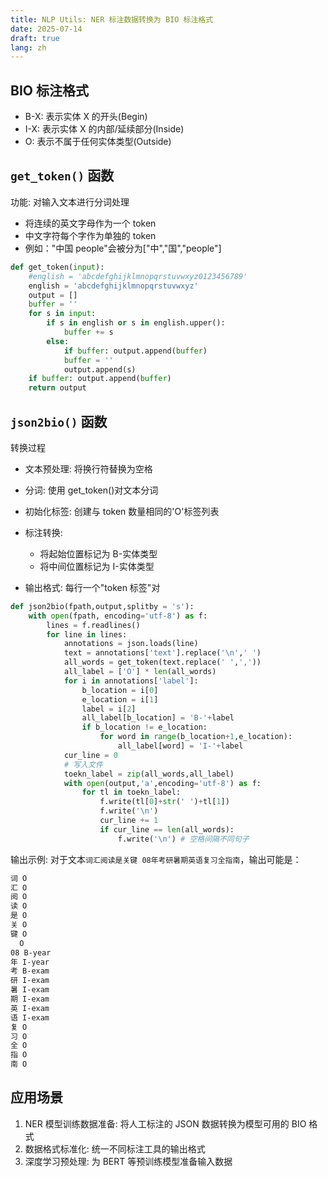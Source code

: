 ```yaml
---
title: NLP Utils: NER 标注数据转换为 BIO 标注格式
date: 2025-07-14
draft: true
lang: zh
---
```


## BIO 标注格式

- B-X: 表示实体 X 的开头(Begin)
- I-X: 表示实体 X 的内部/延续部分(Inside)
- O: 表示不属于任何实体类型(Outside)

## `get_token()` 函数

功能: 对输入文本进行分词处理

- 将连续的英文字母作为一个 token
- 中文字符每个字作为单独的 token
- 例如："中国 people"会被分为["中","国","people"]

```python
def get_token(input):
    #english = 'abcdefghijklmnopqrstuvwxyz0123456789'
    english = 'abcdefghijklmnopqrstuvwxyz'
    output = []
    buffer = ''
    for s in input:
        if s in english or s in english.upper():
            buffer += s
        else:
            if buffer: output.append(buffer)
            buffer = ''
            output.append(s)
    if buffer: output.append(buffer)
    return output
```

## `json2bio()` 函数

转换过程

- 文本预处理: 将换行符替换为空格
- 分词: 使用 get_token()对文本分词
- 初始化标签: 创建与 token 数量相同的'O'标签列表
- 标注转换:

  - 将起始位置标记为 B-实体类型
  - 将中间位置标记为 I-实体类型

- 输出格式: 每行一个"token 标签"对

```python
def json2bio(fpath,output,splitby = 's'):
    with open(fpath, encoding='utf-8') as f:
        lines = f.readlines()
        for line in lines:
            annotations = json.loads(line)
            text = annotations['text'].replace('\n',' ')
            all_words = get_token(text.replace(' ',','))
            all_label = ['O'] * len(all_words)
            for i in annotations['label']:
                b_location = i[0]
                e_location = i[1]
                label = i[2]
                all_label[b_location] = 'B-'+label
                if b_location != e_location:
                    for word in range(b_location+1,e_location):
                        all_label[word] = 'I-'+label
            cur_line = 0
            # 写入文件
            toekn_label = zip(all_words,all_label)
            with open(output,'a',encoding='utf-8') as f:
                for tl in toekn_label:
                    f.write(tl[0]+str(' ')+tl[1])
                    f.write('\n')
                    cur_line += 1
                    if cur_line == len(all_words):
                        f.write('\n') # 空格间隔不同句子


```

输出示例:
对于文本`词汇阅读是关键 08年考研暑期英语复习全指南`，输出可能是：

```bash
词 O
汇 O
阅 O
读 O
是 O
关 O
键 O
  O
08 B-year
年 I-year
考 B-exam
研 I-exam
暑 I-exam
期 I-exam
英 I-exam
语 I-exam
复 O
习 O
全 O
指 O
南 O

```

## 应用场景

1. NER 模型训练数据准备: 将人工标注的 JSON 数据转换为模型可用的 BIO 格式
2. 数据格式标准化: 统一不同标注工具的输出格式
3. 深度学习预处理: 为 BERT 等预训练模型准备输入数据
